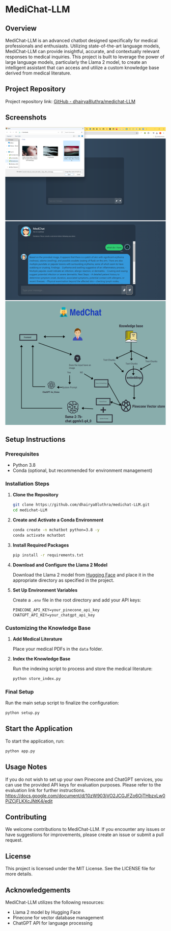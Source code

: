 # MediChat-LLM

## Overview

MediChat-LLM is an advanced chatbot designed specifically for medical professionals and enthusiasts. Utilizing state-of-the-art language models, MediChat-LLM can provide insightful, accurate, and contextually relevant responses to medical inquiries. This project is built to leverage the power of large language models, particularly the Llama 2 model, to create an intelligent assistant that can access and utilize a custom knowledge base derived from medical literature.

## Project Repository

Project repository link: [GitHub - dhairya8luthra/medichat-LLM](https://github.com/dhairya8luthra/medichat-LLM)

## Screenshots

![alt text](https://github.com/dhairya8luthra/medichat-LLM/blob/main/screenshots/2.png?raw=true) 
![alt text](https://github.com/dhairya8luthra/medichat-LLM/blob/main/screenshots/3.png?raw=true)
![alt text](https://github.com/dhairya8luthra/medichat-LLM/blob/main/screenshots/4.png?raw=true)

## Setup Instructions

### Prerequisites

- Python 3.8
- Conda (optional, but recommended for environment management)

### Installation Steps

1. **Clone the Repository**

    ```sh
    git clone https://github.com/dhairya8luthra/medichat-LLM.git
    cd medichat-LLM
    ```

2. **Create and Activate a Conda Environment**

    ```sh
    conda create -n mchatbot python=3.8 -y
    conda activate mchatbot
    ```

3. **Install Required Packages**

    ```sh
    pip install -r requirements.txt
    ```

4. **Download and Configure the Llama 2 Model**

    Download the Llama 2 model from [Hugging Face](https://huggingface.co/TheBloke/Llama-2-7B-Chat-GGML/blob/main/llama-2-7b-chat.ggmlv3.q4_0.bin) and place it in the appropriate directory as specified in the project.

5. **Set Up Environment Variables**

    Create a `.env` file in the root directory and add your API keys:

    ```env
    PINECONE_API_KEY=your_pinecone_api_key
    CHATGPT_API_KEY=your_chatgpt_api_key
    ```

### Customizing the Knowledge Base

1. **Add Medical Literature**

    Place your medical PDFs in the `data` folder.

2. **Index the Knowledge Base**

    Run the indexing script to process and store the medical literature:

    ```sh
    python store_index.py
    ```

### Final Setup

Run the main setup script to finalize the configuration:

```sh
python setup.py
```
## Start the Application
To start the application, run:

```sh
python app.py
```

## Usage Notes
If you do not wish to set up your own Pinecone and ChatGPT services, you can use the provided API keys for evaluation purposes.
Please refer to the evaluation link for further instructions.
https://docs.google.com/document/d/10zW903jVO2JCGJFZo6OjTHbzxLw0PiZCjFLKXcJNtK4/edit

## Contributing
We welcome contributions to MediChat-LLM. If you encounter any issues or have suggestions for improvements, please create an issue or submit a pull request.

## License
This project is licensed under the MIT License. See the LICENSE file for more details.

## Acknowledgements
MediChat-LLM utilizes the following resources:

- Llama 2 model by Hugging Face
- Pinecone for vector database management
- ChatGPT API for language processing

